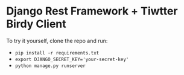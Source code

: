 Django Rest Framework + Tiwtter Birdy Client
============================================


To try it yourself, clone the repo and run:

* `pip install -r requirements.txt`
* `export DJANGO_SECRET_KEY='your-secret-key'`
* `python manage.py runserver`
